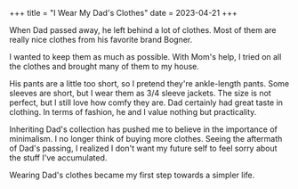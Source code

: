 +++
title = "I Wear My Dad's Clothes"
date = 2023-04-21
+++

When Dad passed away, he left behind a lot of clothes. Most of them are really nice clothes from his favorite brand Bogner.

I wanted to keep them as much as possible. With Mom's help, I tried on all the clothes and brought many of them to my house.

His pants are a little too short, so I pretend they're ankle-length pants. Some sleeves are short, but I wear them as 3/4 sleeve jackets. The size is not perfect, but I still love how comfy they are. Dad certainly had great taste in clothing. In terms of fashion, he and I value nothing but practicality.

Inheriting Dad's collection has pushed me to believe in the importance of minimalism. I no longer think of buying more clothes. Seeing the aftermath of Dad's passing, I realized I don't want my future self to feel sorry about the stuff I've accumulated.

Wearing Dad's clothes became my first step towards a simpler life.
